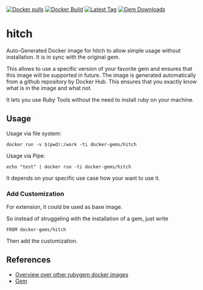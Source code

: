 [![Docker pulls](https://img.shields.io/docker/pulls/rubygem/hitch.svg)](https://hub.docker.com/r/rubygem/hitch/)
[![Docker Build](https://img.shields.io/docker/automated/rubygem/hitch.svg)](https://hub.docker.com/r/rubygem/hitch/)
[![Latest Tag](https://img.shields.io/github/tag/docker-rubygem/hitch.svg)](https://hub.docker.com/r/rubygem/hitch/)
[![Gem Downloads](https://img.shields.io/gem/dt/hitch.svg)](https://rubygems.org/gems/hitch/)
# hitch

Auto-Generated Docker image for hitch to allow simple usage without installation.
It is in sync with the original gem.

This allows to use a specific version of your favorite gem and ensures that this image will be supported in future.
The image is generated automatically from a github repository by Docker Hub.
This ensures that you exactly know what is in the image and what not.

It lets you use Ruby Tools without the need to install ruby on your machine.

## Usage

Usage via file system:

`docker run -v $(pwd):/work -ti docker-gems/hitch`

Usage via Pipe:

`echo "test" | docker run -ti docker-gems/hitch`

It depends on your specific use case how your want to use it.

### Add Customization

For extension, it could be used as base image.

So instead of struggeling with the installation of a gem, just write

`FROM docker-gems/hitch`

Then add the customization.

## References

 - [Overview over other rubygem docker images](https://github.com/thinkbot/docker-rubygem)
 - [Gem](https://rubygems.org/gems/hitch/)

